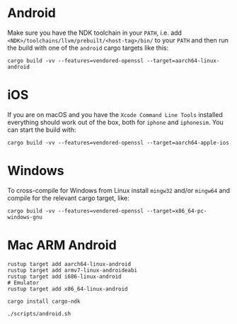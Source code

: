 # Android

Make sure you have the NDK toolchain in your `PATH`, i.e. add `<NDK>/toolchains/llvm/prebuilt/<host-tag>/bin/` to your `PATH` and then run the build with one of the `android` cargo targets like this:

```
cargo build -vv --features=vendored-openssl --target=aarch64-linux-android
```
# iOS

If you are on macOS and you have the `Xcode Command Line Tools` installed everything should work out of the box, both for `iphone` and `iphonesim`. You can start the build with:

```
cargo build -vv --features=vendored-openssl --target=aarch64-apple-ios
```

# Windows

To cross-compile for Windows from Linux install `mingw32` and/or `mingw64` and compile for the relevant cargo target, like:

```
cargo build -vv --features=vendored-openssl --target=x86_64-pc-windows-gnu
```

# Mac ARM Android

```
rustup target add aarch64-linux-android
rustup target add armv7-linux-androideabi
rustup target add i686-linux-android
# Emulator
rustup target add x86_64-linux-android

cargo install cargo-ndk

./scripts/android.sh
```